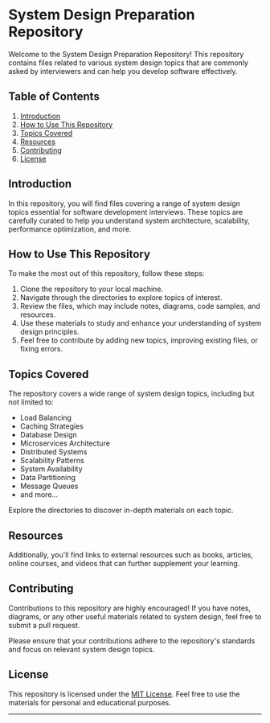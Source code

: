 
# System Design Preparation Repository

Welcome to the System Design Preparation Repository! This repository contains files related to various system design topics that are commonly asked by interviewers and can help you develop software effectively. 
  
## Table of Contents 
  
1. [Introduction](#introduction)
2. [How to Use This Repository](#how-to-use-this-repository)
3. [Topics Covered](#topics-covered)
4. [Resources](#resources)
5. [Contributing](#contributing)
6. [License](#license)
 
## Introduction
  
In this repository, you will find files covering a range of system design topics essential for software development interviews. These topics are carefully curated to help you understand system architecture, scalability, performance optimization, and more.

## How to Use This Repository

To make the most out of this repository, follow these steps:

1. Clone the repository to your local machine.
2. Navigate through the directories to explore topics of interest.
3. Review the files, which may include notes, diagrams, code samples, and resources.
4. Use these materials to study and enhance your understanding of system design principles.
5. Feel free to contribute by adding new topics, improving existing files, or fixing errors.

## Topics Covered

The repository covers a wide range of system design topics, including but not limited to:

- Load Balancing
- Caching Strategies
- Database Design
- Microservices Architecture
- Distributed Systems
- Scalability Patterns
- System Availability
- Data Partitioning
- Message Queues
- and more...

Explore the directories to discover in-depth materials on each topic.
 
## Resources

Additionally, you'll find links to external resources such as books, articles, online courses, and videos that can further supplement your learning.

## Contributing

Contributions to this repository are highly encouraged! If you have notes, diagrams, or any other useful materials related to system design, feel free to submit a pull request.

Please ensure that your contributions adhere to the repository's standards and focus on relevant system design topics.

## License

This repository is licensed under the [MIT License](LICENSE). Feel free to use the materials for personal and educational purposes.

---
